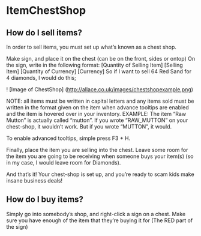 # ItemChestShop

## How do I sell items?

In order to sell items, you must set up what’s known as a chest shop.

Make sign, and place it on the chest (can be on the front, sides or ontop)
On the sign, write in the following format:
[Quantity of Selling Item]
[Selling Item]
[Quantity of Currency]
[Currency]
So if I want to sell 64 Red Sand for 4 diamonds, I would do this;

! [Image of ChestShop]
(http://allace.co.uk/images/chestshopexample.png)

NOTE: all items must be written in capital letters and any items sold must be written in the format given on the item when advance tooltips are enabled and the item is hovered over in your inventory.
EXAMPLE:
The item “Raw Mutton” is actually called “mutton”. If you wrote “RAW_MUTTON” on your chest-shop, it wouldn’t work. But if you wrote “MUTTON”, it would.

To enable advanced tooltips, simple press F3 + H.

Finally, place the item you are selling into the chest. Leave some room for the item you are going to be receiving when someone buys your item(s) (so in my case, I would leave room for Diamonds).

And that’s it! Your chest-shop is set up, and you’re ready to scam kids make insane business deals!

## How do I buy items?
Simply go into somebody’s shop, and right-click a sign on a chest. Make sure you have enough of the item that they’re buying it for (The RED part of the sign)


